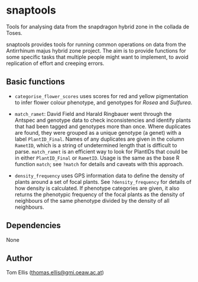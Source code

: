 # snaptools

Tools for analysing data from the snapdragon hybrid zone in the collada de Toses.

snaptools provides tools for running common operations on
data from the Antirrhinum majus hybrid zone project. The aim is to provide
functions for some specific tasks that multiple people might want to implement,
to avoid replication of effort and creeping errors.

## Basic functions

* `categorise_flower_scores` uses scores for red and yellow pigmentation to infer
flower colour phenotype, and genotypes for *Rosea* and *Sulfurea*.

* `match_ramet`: David Field and Harald Ringbauer went through the Antspec and 
genotype data to check inconsistencies and identify plants that had been tagged
and genotypes more than once. Where duplicates are found, they were grouped as
a unique genotype (a genet) with a label `PlantID_Final`. Names of any duplicates
are given in the column `RametID`, which is a string of undetermined length that
is difficult to parse. `match_ramet` is an efficient way to look for PlantIDs
that could be in either `PlantID_Final` or `RametID`. Usage is the same as the
base R function `match`; see `?match` for details and caveats with this approach.

* `density_frequency` uses GPS information data to define the density of
plants around a set of focal plants.
See `?density_frequency` for details of how density is calculated.
If phenotype categories are given, it also returns the phenotypic frequency of
the focal plants as the density of neighbours of the same phenotype divided by
the density of all neighbours.

## Dependencies
None

## Author
Tom Ellis (thomas.ellis@gmi.oeaw.ac.at)
